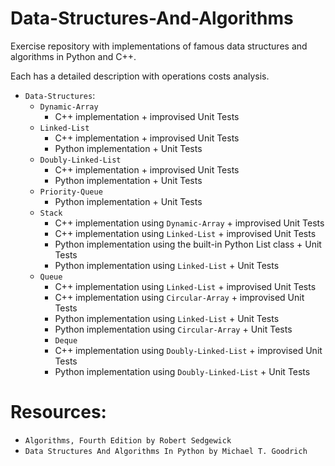 # Data-Structures-And-Algorithms

Exercise repository with implementations of famous data structures and algorithms in Python and C++.

Each has a detailed description with operations costs analysis.
* `Data-Structures`:
  - `Dynamic-Array`
    - C++ implementation + improvised Unit Tests
  - `Linked-List`
    - C++ implementation + improvised Unit Tests
    - Python implementation + Unit Tests
  - `Doubly-Linked-List`
    - C++ implementation + improvised Unit Tests
    - Python implementation + Unit Tests
  - `Priority-Queue`
    - Python implementation + Unit Tests
  - `Stack`
    - C++ implementation using `Dynamic-Array` + improvised Unit Tests
    - C++ implementation using `Linked-List`   + improvised Unit Tests
    - Python implementation using the built-in Python List class + Unit Tests
    - Python implementation using `Linked-List` + Unit Tests
  - `Queue`
    - C++ implementation using `Linked-List` + improvised Unit Tests
    - C++ implementation using `Circular-Array` + improvised Unit Tests
    - Python implementation using `Linked-List` + Unit Tests
    - Python implementation using `Circular-Array` + Unit Tests
    - `Deque`
    - C++ implementation using `Doubly-Linked-List` + improvised Unit Tests
    - Python implementation using `Doubly-Linked-List` + Unit Tests

# Resources:
* `Algorithms, Fourth Edition by Robert Sedgewick`
* `Data Structures And Algorithms In Python by Michael T. Goodrich`
